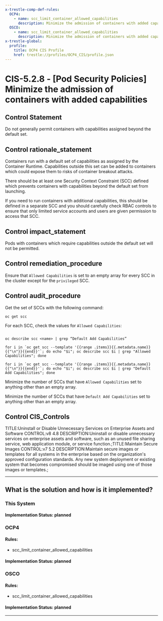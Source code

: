 ```yaml
---
x-trestle-comp-def-rules:
  OCP4:
    - name: scc_limit_container_allowed_capabilities
      description: Minimize the admission of containers with added capabilities (info)
  OSCO:
    - name: scc_limit_container_allowed_capabilities
      description: Minimize the admission of containers with added capabilities (info)
x-trestle-global:
  profile:
    title: OCP4 CIS Profile
    href: trestle://profiles/OCP4_CIS/profile.json
---
```


# CIS-5.2.8 - \[Pod Security Policies\] Minimize the admission of containers with added capabilities

## Control Statement

Do not generally permit containers with capabilities assigned beyond the default set.

## Control rationale_statement

Containers run with a default set of capabilities as assigned by the Container Runtime. Capabilities outside this set can be added to containers which could expose them to risks of container breakout attacks.

There should be at least one Security Context Constraint (SCC) defined which prevents containers with capabilities beyond the default set from launching.

If you need to run containers with additional capabilities, this should be defined in a separate SCC and you should carefully check RBAC controls to ensure that only limited service accounts and users are given permission to access that SCC.

## Control impact_statement

Pods with containers which require capabilities outside the default set will not be permitted.

## Control remediation_procedure

Ensure that `Allowed Capabilities` is set to an empty array for every SCC in the cluster except for the `privileged` SCC.

## Control audit_procedure

Get the set of SCCs with the following command:

```
oc get scc
```

For each SCC, check the values for `Allowed Capabilities`:

```

oc describe scc <name> | grep “Default Add Capabilities”

for i in `oc get scc --template '{{range .items}}{{.metadata.name}}{{"\n"}}{{end}}'`; do echo "$i"; oc describe scc $i | grep "Allowed Capabilities"; done

for i in `oc get scc --template '{{range .items}}{{.metadata.name}}{{"\n"}}{{end}}'`; do echo "$i"; oc describe scc $i | grep "Default Add Capabilities"; done
```

Minimize the number of SCCs that have `Allowed Capabilities` set to anything other than an empty array.

Minimize the number of SCCs that have `Default Add Capabilities` set to anything other than an empty array.

## Control CIS_Controls

TITLE:Uninstall or Disable Unnecessary Services on Enterprise Assets and Software CONTROL:v8 4.8 DESCRIPTION:Uninstall or disable unnecessary services on enterprise assets and software, such as an unused file sharing service, web application module, or service function.;TITLE:Maintain Secure Images CONTROL:v7 5.2 DESCRIPTION:Maintain secure images or templates for all systems in the enterprise based on the organization's approved configuration standards. Any new system deployment or existing system that becomes compromised should be imaged using one of those images or templates.;

______________________________________________________________________

## What is the solution and how is it implemented?

<!-- For implementation status enter one of: implemented, partial, planned, alternative, not-applicable -->

<!-- Note that the list of rules under ### Rules: is read-only and changes will not be captured after assembly to JSON -->

### This System

<!-- Add implementation prose for the main This System component for control: CIS-5.2.8 -->

#### Implementation Status: planned

### OCP4

<!-- Add control implementation description here for control: CIS-5.2.8 -->

#### Rules:

  - scc_limit_container_allowed_capabilities

#### Implementation Status: planned

### OSCO

<!-- Add control implementation description here for control: CIS-5.2.8 -->

#### Rules:

  - scc_limit_container_allowed_capabilities

#### Implementation Status: planned

______________________________________________________________________
